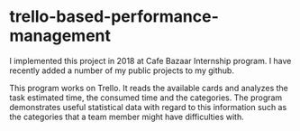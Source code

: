 # trello-based-performance-management

I implemented this project in 2018 at Cafe Bazaar Internship program. I have recently added a number of my public projects to my github. 

This program works on Trello. It reads the available cards and analyzes the task estimated time, the consumed time and the categories. The program demonstrates useful statistical data with regard to this information such as the categories that a team member might have difficulties with.
